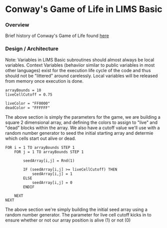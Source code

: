 # Conway's Game of Life in LIMS Basic

### Overview

Brief history of Conway's Game of Life found [here](https://en.wikipedia.org/wiki/Conway%27s_Game_of_Life)

### Design / Architecture

Note: Variables in LIMS Basic subroutines should almost always be local variables. Context Variables (behaviior similar to public variables in most other languages) exist for the execution life cycle of the code and thus should not be "littered" around carelessly. Local variables will be released from memory once execution is done.

```
arrayBounds = 10
liveCellCutoff = 0.75

liveColor = "FF0000"
deadColor = "FFFFFF"
```

The above section is simply the parameters for the game, we are building a square 2 dimensional array, and defining the colors to assign to "live" and "dead" blocks within the array. We also have a cutoff value we'll use with a random number generator to seed the initial starting array and determie which cells start out alive or dead.

```
FOR i = 1 TO arrayBounds STEP 1 
	FOR j = 1 TO arrayBounds STEP 1

		seedArray[i,j] = Rnd(1) 

		IF (seedArray[i,j] >= liveCellCutoff) THEN 
			seedArray[i,j] = 1
		ELSE 
			seedArray[i,j] = 0
		ENDIF

	NEXT 
NEXT 
```

The above section we're simply building the initial seed array using a random number generator. The parameter for live cell cutoff kicks in to ensure whether or not our array position is alive (1) or not (0)
